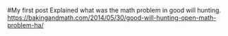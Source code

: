 #My first post 
Explained what was the math problem in good will hunting.
https://bakingandmath.com/2014/05/30/good-will-hunting-open-math-problem-ha/
